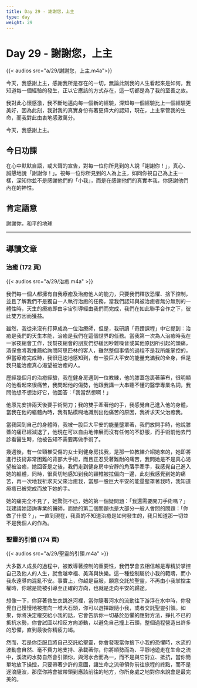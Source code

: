 ```yaml
---
title: Day 29 - 謝謝您，上主
type: day
weight: 29
---
```


# Day 29 - 謝謝您，上主

{{< audios src="a/29/謝謝您，上主.m4a">}}

今天，我感謝上主，感謝我所是存在的一切，無論此刻我的人生看起來是如何，我知道每一個經驗的發生，正以它應該的方式存在，這一切都是為了我的至善之故。

我對此心懷感激，我不斷地邁向每一個新的經驗，深知每一個經驗比上一個經驗更美好，因為此刻，我對我的真實身份有著更偉大的認知，現在，上主掌管我的生命，而我對此由衷地感激萬分。

今天，我感謝上主。

## 今日功課

在心中默默自語，或大聲的宣告，對每一位你所見到的人說「謝謝你！」，真心、誠懇地說「謝謝你！」。視每一位你所見到的人為上主，如同你視自己為上主一樣，深知你並不是感謝他們的「小我」，而是在感謝他們的真實本我，你感謝他們內在的神性。

## 肯定語意

謝謝你，和平的地球

---

## 導讀文章

### 治癒 (172 頁)

{{< audios src="a/29/治癒.m4a" >}}

我們每一個人都擁有自我療癒及治癒他人的能力，只要我們釋放恐懼、捨下控制，並且了解我們不是獨自一人執行治癒的任務，當我們認知與被治癒者無分無別的一體性時，天生的療癒即由宇宙引導經由我們而完成，我們在如此聯手合作之下，彼此雙方因而獲益。

雖然，我從來沒有打算成為一位治療師，但是，我研讀「奇蹟課程」中它提到：治癒是我們的天生本能，治癒是我們在這個世界的任務。當我第一次為人治癒時我在一家夜總會工作，我幫夜總會的朋友們舒緩因吵雜噪音或其他原因所引起的頭痛，酒保會將我推薦給詢問阿思匹林的客人，雖然整個事情的過程不是我所能掌控的，但當療癒完成時，我很迅速地感知到，有一股巨大平安的能量充滿我的全身，但是我只能治癒真心渴望被治癒的人。

歷經幾個月的治癒經驗，我在健身房遇到一位教練，他的膝蓋包裹著藥布，很明顯的他看起來很痛苦，我問起他的傷勢，他跟我講一大串聽不懂的醫學專業名詞，我問他想不想治好它，他回答：「我當然想啊！」

他原先安排兩天後要手術開刀；我的雙手牽著他的手，我感覺自己進入他的身體，當我在他的軀體內時，我有點模糊地識別出他痛苦的原因，我祈求天父治癒我。

當我回到自己的身體時，我被一股巨大平安的能量壟罩著，我們放開手時，他說膝蓋的痛已經減退了，他現在可以自由地伸展而沒有任何的不舒服，而手術前他去門診看醫生時，他被告知不需要再做手術了。

幾週後，有一位頸椎受傷的女士到健身房找我，是那一位教練介紹她來的，她即將進行技術非常困難的背部大手術，而且正忍受著難耐的痛苦，我問她是不是真心渴望被治癒，她回答是之後，我們走到健身房中安靜的角落手牽手，我感覺自己進入她的軀體，同時，很真切地感知到我的頸椎被拉偏向一邊，此刻我感覺到她的痛苦，再一次地我祈求天父來治癒我，當那一股巨大平安的能量壟罩著我時，我知道療癒已被完成而放下她的手。

她的痛完全不見了，她驚詫不已，她的第一個疑問題：「我還需要開刀手術嗎？」我建議她諮詢專業的醫師，而她的第二個問題也是大部分一般人會問的問題：「你做了什麼？」，一直到現在，我真的不知道治癒是如何發生的，我只知道那一切並不是我個人的作為。

### 聖靈的引領 (174 頁)

{{< audios src="a/29/聖靈的引領.m4a" >}}

大多數人成長的過程中，被教導著控制的重要性，我們學會去相信越是專精於掌控自己及他人的人生，就會越幸福、美滿與快樂。這一種控制屬於小我的範疇，而小我永遠導向混亂不安。事實上，你越是臣服，願意交託於聖靈，不再由小我掌控主權時，你越是能被引導至正確的方向，也就是走向平安的歸途。

想像一下，你穿著救生衣跳進河裡，當你隨著河水的流動往下游浮在水中時，你發覺自己慢慢地被推向一堆大石頭，你可以選擇跟隨小我，或者交託聖靈引領。如果，你將決定權交給小我的話，它會告訴你一切基於恐懼的應對方法，掙扎不已的抵抗水勢，你會試圖以相反方向游動，以避免自己撞上石頭，整個過程營造出許多的恐懼，直到最後你精疲力竭。

然而，若是你臣服且將自己交託給聖靈，你會發現當你捨下小我的恐懼時，水流的波動會自然、毫不費力地支持、承載著你，你將順勢而為、平靜地遊走在生命之流中，溪流的水勢自然會引領你，與河水合而為一，而不是與它對立、抵抗，當你簡單地放下操控，只要帶著少許的意圖，讓生命之流帶領你前往旅程的終點，而不是逐浪隨波，那麼你將會被帶領到應該前往的地方，你所身處之地對你來說會是最完美的。

